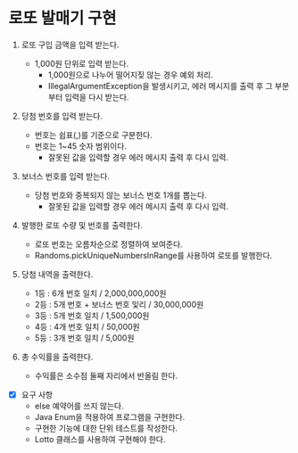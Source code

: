 # 로또 발매기 구현

1. 로또 구입 금액을 입력 받는다.
    * 1,000원 단위로 입력 받는다.
      * 1,000원으로 나누어 떨어지짖 않는 경우 예외 처리.
      * IllegalArgumentException을 발생시키고, 에러 메시지를 출력 후 그 부분부터 입력을 다시 받는다.
   

 
2. 당첨 번호를 입력 받는다.
   * 번호는 쉽표(,)를 기준으로 구분한다.
   * 번호는 1~45 숫자 범위이다.
     * 잘못된 값을 입력할 경우 에러 메시지 출력 후 다시 입력.



3. 보너스 번호를 입력 받는다.
    * 당첨 번호와 중복되지 않는 보너스 번호 1개를 뽑는다.
      * 잘못된 값을 입력할 경우 에러 메시지 출력 후 다시 입력.



4. 발행한 로또 수량 및 번호를 출력한다.
    * 로또 번호는 오름차순으로 정렬하여 보여준다.
    * Randoms.pickUniqueNumbersInRange를 사용하여 로또를 발행한다.



5. 당첨 내역을 출력한다.
    * 1등 : 6개 번호 일치 / 2,000,000,000원
    * 2등 : 5개 번호 + 보너스 번호 잋리 / 30,000,000원
    * 3등 : 5개 번호 일치 / 1,500,000원
    * 4등 : 4개 번호 일치 / 50,000원
    * 5등 : 3개 번호 일치 / 5,000원



6. 총 수익률을 출력한다.
   * 수익률은 소수점 둘째 자리에서 반올림 한다.


-[x] 요구 사항
  - else 예약어를 쓰지 않는다.
  - Java Enum을 적용하여 프로그램을 구현한다.
  - 구현한 기능에 대한 단위 테스트를 작성한다.
  - Lotto 클래스를 사용하여 구현해야 한다.
